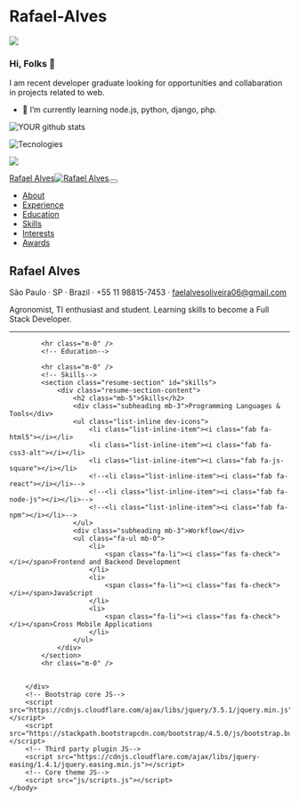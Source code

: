 
 # Rafael-Alves

<img src="https://github.com/pr2tik1/pr2tik1/blob/master/Rafael Alves">

### Hi, Folks 👋
I am recent developer graduate looking for opportunities and collabaration in projects related to web.
- 🌱 I’m currently learning node.js, python, django, php.

![YOUR github stats](https://github-readme-stats.vercel.app/api?username=RafaelAlvesOliveira)

![Tecnologies](https://img.shields.io/badge/Node.js-339933?style=for-the-badge&logo=nodedotjs&logoColor=white)

[<img src="https://img.shields.io/badge/linkedin-%230077B5.svg?&style=for-the-badge&logo=linkedin&logoColor=white" />](https://www.linkedin.com/in/rafael-a-7a8396218/)
        
    

<!DOCTYPE html>
<html lang="en">
    <head>
        <meta charset="utf-8" />
        <meta name="viewport" content="width=device-width, initial-scale=1, shrink-to-fit=no" />
        <meta name="description" content="" />
        <meta name="author" content="" />
        <title>Resume - Rafael Alves</title>
        <link rel="icon" type="image/x-icon" href="assets/img/favicon.ico" />
        <!-- Font Awesome icons (free version)-->
<!--         <script src="https://use.fontawesome.com/releases/v5.13.0/js/all.js" crossorigin="anonymous"></script> -->
        <!-- Google fonts-->
        <link href="https://fonts.googleapis.com/css?family=Saira+Extra+Condensed:500,700" rel="stylesheet" type="text/css" />
<!--         <link href="https://fonts.googleapis.com/css?family=Muli:400,400i,800,800i" rel="stylesheet" type="text/css" /> -->
        <!-- Core theme CSS (includes Bootstrap)-->
<!--         <link href="css/styles.css" rel="stylesheet" /> -->
    </head>
    <body id="page-top">
        <!-- Navigation-->
        <nav class="navbar navbar-expand-lg navbar-dark bg-primary fixed-top" id="sideNav">
            <a class="navbar-brand js-scroll-trigger" href="#page-top"
                ><span class="d-block d-lg-none">Rafael Alves</span><span class="d-none d-lg-block"><img class="img-fluid img-profile rounded-circle mx-auto mb-2"  alt="Rafael Alves" /></span></a
            ><button class="navbar-toggler" type="button" data-toggle="collapse" data-target="#navbarSupportedContent" aria-controls="navbarSupportedContent" aria-expanded="false" aria-label="Toggle navigation"><span class="navbar-toggler-icon"></span></button>
            <div class="collapse navbar-collapse" id="navbarSupportedContent">
                <ul class="navbar-nav">
                    <li class="nav-item"><a class="nav-link js-scroll-trigger" href="#about">About</a></li>
                    <li class="nav-item"><a class="nav-link js-scroll-trigger" href="#experience">Experience</a></li>
                    <li class="nav-item"><a class="nav-link js-scroll-trigger" href="#education">Education</a></li>
                    <li class="nav-item"><a class="nav-link js-scroll-trigger" href="#skills">Skills</a></li>
                    <li class="nav-item"><a class="nav- link js-scroll-trigger" href="#interests">Interests</a></li>
                    <li class="nav-item"><a class="nav-link js-scroll-trigger" href="#awards">Awards</a></li>
                </ul>
            </div>
        </nav>
        <!-- Page Content-->
        <div class="container-fluid p-0">
            <!-- About-->
            <section class="resume-section" id="about">
                <div class="resume-section-content">
                    <h1 class="mb-0">Rafael <span class="text-primary">Alves</span></h1>
                    <div class="subheading mb-5">São Paulo · SP · Brazil · +55 11 98815-7453 ·
                         <a href="mailto:faelalvesoliveira06@gmail.com">faelalvesoliveira06@gmail.com</a></div>
                    <p class="lead mb-5">Agronomist, TI enthusiast and student. Learning skills to become a Full Stack Developer.</p>
                    <div class="social-icons">
                        <a class="social-icon" href="https://linkedin.com/in/danielbrazrocha"><i class="fab fa-linkedin-in"></i></a>
                        <a class="social-icon" href="https://github.com/danielbrazrocha"><i class="fab fa-github"></i></a>
                        <a class="social-icon" href="https://twitter.com/danielbrazrocha"><i class="fab fa-twitter"></i></a>
                        <a class="social-icon" href="https://www.facebook.com/danielbrazrocha"><i class="fab fa-facebook-f"></i></a>
                        <a class="social-icon" href="https://wa.me/5521979702169"><i class="fab fa-whatsapp"></i></a>
                        <a class="social-icon" href="https://t.me/danielbrazrocha"><i class="fab fa-telegram"></i></a>
                    </div>
                </div>
            </section>
            <hr class="m-0" />
            <!-- Experience-->

            <hr class="m-0" />
            <!-- Education-->

            <hr class="m-0" />
            <!-- Skills-->
            <section class="resume-section" id="skills">
                <div class="resume-section-content">
                    <h2 class="mb-5">Skills</h2>
                    <div class="subheading mb-3">Programming Languages & Tools</div>
                    <ul class="list-inline dev-icons">
                        <li class="list-inline-item"><i class="fab fa-html5"></i></li>
                        <li class="list-inline-item"><i class="fab fa-css3-alt"></i></li>
                        <li class="list-inline-item"><i class="fab fa-js-square"></i></li>
                        <!--<li class="list-inline-item"><i class="fab fa-react"></i></li>-->
                        <!--<li class="list-inline-item"><i class="fab fa-node-js"></i></li>-->                        
                        <!--<li class="list-inline-item"><i class="fab fa-npm"></i></li>-->
                    </ul>
                    <div class="subheading mb-3">Workflow</div>
                    <ul class="fa-ul mb-0">
                        <li>
                            <span class="fa-li"><i class="fas fa-check"></i></span>Frontend and Backend Development
                        </li>
                        <li>
                            <span class="fa-li"><i class="fas fa-check"></i></span>JavaScript
                        </li>
                        <li>
                            <span class="fa-li"><i class="fas fa-check"></i></span>Cross Mobile Applications
                        </li>                        
                    </ul>
                </div>
            </section>
            <hr class="m-0" />
            
            
        </div>
        <!-- Bootstrap core JS-->
        <script src="https://cdnjs.cloudflare.com/ajax/libs/jquery/3.5.1/jquery.min.js"></script>
        <script src="https://stackpath.bootstrapcdn.com/bootstrap/4.5.0/js/bootstrap.bundle.min.js"></script>
        <!-- Third party plugin JS-->
        <script src="https://cdnjs.cloudflare.com/ajax/libs/jquery-easing/1.4.1/jquery.easing.min.js"></script>
        <!-- Core theme JS-->
        <script src="js/scripts.js"></script>
    </body>
</html>


